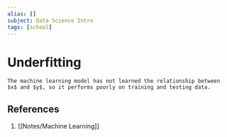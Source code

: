```yaml
---
alias: []
subject: Data Science Intro
tags: [school]
---
```

# Underfitting

```ad-note
The machine learning model has not learned the relationship between $x$ and $y$, so it performs poorly on training and testing data.
```

## References
1. [[Notes/Machine Learning]]